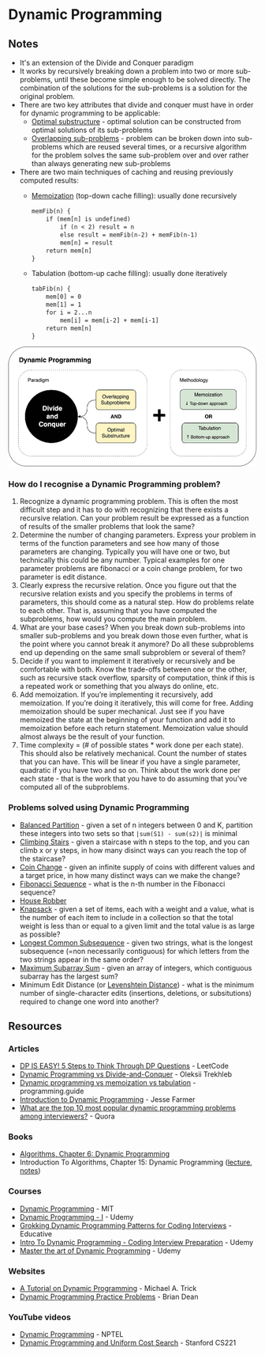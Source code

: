 # Dynamic Programming

## Notes

* It's an extension of the Divide and Conquer paradigm
* It works by recursively breaking down a problem into two or more sub-problems, until these become simple enough to be solved directly. The combination of the solutions for the sub-problems is a solution for the original problem.
* There are two key attributes that divide and conquer must have in order for dynamic programming to be applicable:
  * [Optimal substructure](https://en.wikipedia.org/wiki/Optimal\_substructure) - optimal solution can be constructed from optimal solutions of its sub-problems
  * [Overlapping sub-problems](https://en.wikipedia.org/wiki/Overlapping\_subproblems) - problem can be broken down into sub-problems which are reused several times, or a recursive algorithm for the problem solves the same sub-problem over and over rather than always generating new sub-problems
* There are two main techniques of caching and reusing previously computed results:
  *   [Memoization](https://www.wikiwand.com/en/Memoization) (top-down cache filling): usually done recursively

      ```
      memFib(n) {
          if (mem[n] is undefined)
              if (n < 2) result = n
              else result = memFib(n-2) + memFib(n-1)
              mem[n] = result
          return mem[n]
      }
      ```
  *   Tabulation (bottom-up cache filling): usually done iteratively

      ```
      tabFib(n) {
          mem[0] = 0
          mem[1] = 1
          for i = 2...n
              mem[i] = mem[i-2] + mem[i-1]
          return mem[n]
      }
      ```

![](<../../.gitbook/assets/immagine (1).png>)

### How do I recognise a Dynamic Programming problem?

1. Recognize a dynamic programming problem. This is often the most difficult step and it has to do with recognizing that there exists a recursive relation. Can your problem result be expressed as a function of results of the smaller problems that look the same?
2. Determine the number of changing parameters. Express your problem in terms of the function parameters and see how many of those parameters are changing. Typically you will have one or two, but technically this could be any number. Typical examples for one parameter problems are fibonacci or a coin change problem, for two parameter is edit distance.
3. Clearly express the recursive relation. Once you figure out that the recursive relation exists and you specify the problems in terms of parameters, this should come as a natural step. How do problems relate to each other. That is, assuming that you have computed the subproblems, how would you compute the main problem.
4. What are your base cases? When you break down sub-problems into smaller sub-problems and you break down those even further, what is the point where you cannot break it anymore? Do all these subproblems end up depending on the same small subproblem or several of them?
5. Decide if you want to implement it iteratively or recursively and be comfortable with both. Know the trade-offs between one or the other, such as recursive stack overflow, sparsity of computation, think if this is a repeated work or something that you always do online, etc.
6. Add memoization. If you’re implementing it recursively, add memoization. If you’re doing it iteratively, this will come for free. Adding memoization should be super mechanical. Just see if you have memoized the state at the beginning of your function and add it to memoization before each return statement. Memoization value should almost always be the result of your function.
7. Time complexity = (# of possible states \* work done per each state). This should also be relatively mechanical. Count the number of states that you can have. This will be linear if you have a single parameter, quadratic if you have two and so on. Think about the work done per each state - that is the work that you have to do assuming that you’ve computed all of the subproblems.

### Problems solved using Dynamic Programming

* [Balanced Partition](https://www.wikiwand.com/en/Partition\_problem) - given a set of n integers between 0 and K, partition these integers into two sets so that `|sum(S1) - sum(s2)|` is minimal
* [Climbing Stairs](https://leetcode.com/problems/climbing-stairs/description/) - given a staircase with n steps to the top, and you can climb x or y steps, in how many disinct ways can you reach the top of the staircase?
* [Coin Change](https://www.wikiwand.com/en/Change-making\_problem) - given an infinite supply of coins with different values and a target price, in how many distinct ways can we make the change?
* [Fibonacci Sequence](https://www.wikiwand.com/en/Fibonacci\_number) - what is the n-th number in the Fibonacci sequence?
* [House Robber](https://leetcode.com/problems/house-robber/)
* [Knapsack](https://www.wikiwand.com/en/Knapsack\_problem) - given a set of items, each with a weight and a value, what is the number of each item to include in a collection so that the total weight is less than or equal to a given limit and the total value is as large as possible?
* [Longest Common Subsequence](https://www.wikiwand.com/en/Longest\_common\_subsequence\_problem) - given two strings, what is the longest subsequence (=non necessarily contiguous) for which letters from the two strings appear in the same order?
* [Maximum Subarray Sum](https://www.wikiwand.com/en/Maximum\_subarray\_problem) - given an array of integers, which contiguous subarray has the largest sum?
* Minimum Edit Distance (or [Levenshtein Distance](https://www.wikiwand.com/en/Levenshtein\_distance)) - what is the minimum number of single-character edits (insertions, deletions, or subsitutions) required to change one word into another?

## Resources

### Articles

* [DP IS EASY! 5 Steps to Think Through DP Questions](https://leetcode.com/problems/target-sum/discuss/455024/DP-IS-EASY!-5-Steps-to-Think-Through-DP-Questions.) - LeetCode
* [Dynamic Programming vs Divide-and-Conquer](https://trekhleb.dev/blog/2018/dynamic-programming-vs-divide-and-conquer/) - Oleksii Trekhleb
* [Dynamic programming vs memoization vs tabulation](https://programming.guide/dynamic-programming-vs-memoization-vs-tabulation.html) - programming.guide
* [Introduction to Dynamic Programming](http://20bits.com/article/introduction-to-dynamic-programming) - Jesse Farmer
* [What are the top 10 most popular dynamic programming problems among interviewers?](https://www.quora.com/What-are-the-top-10-most-popular-dynamic-programming-problems-among-interviewers) - Quora

### Books

* [Algorithms, Chapter 6: Dynamic Programming](https://people.eecs.berkeley.edu/\~vazirani/algorithms/chap6.pdf)
* Introduction To Algorithms, Chapter 15: Dynamic Programming ([lecture](https://ocw.mit.edu/courses/electrical-engineering-and-computer-science/6-046j-introduction-to-algorithms-sma-5503-fall-2005/video-lectures/lecture-15-dynamic-programming-longest-common-subsequence/), [notes](https://catonmat.net/mit-introduction-to-algorithms-part-ten))

### Courses

* [Dynamic Programming](https://www.youtube.com/watch?v=OQ5jsbhAv\_M\&list=PLcDimPvbmfT8qAxD6JH\_kmXiQwTNcoK78) - MIT
* [Dynamic Programming - I](https://www.udemy.com/course/dynamic-programming-i/?ranMID=39197\&ranEAID=JVFxdTr9V80\&ranSiteID=JVFxdTr9V80-C3d0CuJRL.3Gl.67I5NPXw\&LSNPUBID=JVFxdTr9V80) - Udemy
* [Grokking Dynamic Programming Patterns for Coding Interviews](https://www.educative.io/courses/grokking-dynamic-programming-patterns-for-coding-interviews) - Educative
* [Intro To Dynamic Programming - Coding Interview Preparation](https://www.udemy.com/course/dynamic-programming/) - Udemy
* [Master the art of Dynamic Programming](https://www.udemy.com/course/master-the-art-of-dynamic-programming/) - Udemy

### Websites

* [A Tutorial on Dynamic Programming](https://mat.gsia.cmu.edu/classes/dynamic/dynamic.html) - Michael A. Trick
* [Dynamic Programming Practice Problems](https://people.cs.clemson.edu/\~bcdean/dp\_practice/) - Brian Dean

### YouTube videos

* [Dynamic Programming](https://www.youtube.com/watch?v=6h6Fi6AQiRM) - NPTEL
* [Dynamic Programming and Uniform Cost Search](https://www.youtube.com/watch?v=aIsgJJYrlXk) - Stanford CS221
